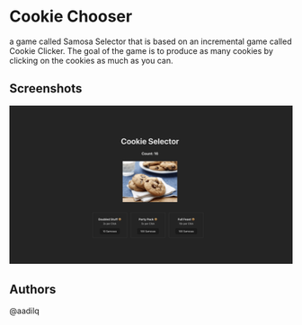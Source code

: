 # Cookie Chooser
a game called Samosa Selector that is based on an incremental game called Cookie Clicker. The goal of the game is to produce as many cookies by clicking on the cookies as much as you can.

## Screenshots
![cookieChooser Screenshot](https://github.com/aadilq/cookieChooser/blob/main/src/assets/CookieApp.png)

## Authors
@aadilq
